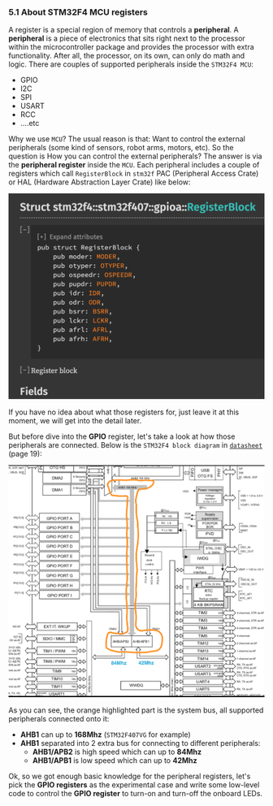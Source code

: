 ### <a name="mcu-register">5.1 About STM32F4 MCU registers</a>

A register is a special region of memory that controls a **peripheral**. 
A **peripheral** is a piece of electronics that sits right next to the processor within the microcontroller package and provides the processor with extra functionality. 
After all, the processor, on its own, can only do math and logic.
There are couples of supported peripherals inside the `STM32F4 MCU`:

- GPIO
- I2C
- SPI
- USART
- RCC
- ....etc

Why we use `MCU`? The usual reason is that: Want to control the external peripherals (some kind of sensors, robot arms, motors, etc).
So the question is How you can control the external peripherals? The answer is via the **peripheral register** inside the `MCU`.
Each peripheral includes a couple of registers which call `RegisterBlock` in `stm32f` PAC (Peripheral Access Crate) or HAL (Hardware Abstraction Layer Crate) like below:

![register-block-in-rust-crate.png](../images/register-block-in-rust-crate.png)

If you have no idea about what those registers for, just leave it at this moment, we will get into the detail later.

But before dive into the **GPIO** register, let's take a look at how those peripherals are connected. Below is the `STM32F4 block diagram` in [`datasheet`](./stm32f407vg-datasheet.pdf) (page 19):

![stm32f4-bus-peripheral-diagram.png](../images/stm32f4-bus-peripheral-diagram.png)

As you can see, the orange highlighted part is the system bus, all supported peripherals connected onto it:

- **AHB1** can up to **168Mhz** (`STM32F407VG` for example)
- **AHB1** separated into 2 extra bus for connecting to different peripherals:
    - **AHB1/APB2** is high speed which can up to **84Mhz**
    - **AHB1/APB1** is low speed which can up to **42Mhz**

Ok, so we got enough basic knowledge for the peripheral registers, let's pick the **GPIO registers** as the experimental case and write some low-level code to control the **GPIO register** to turn-on and turn-off the onboard LEDs.
